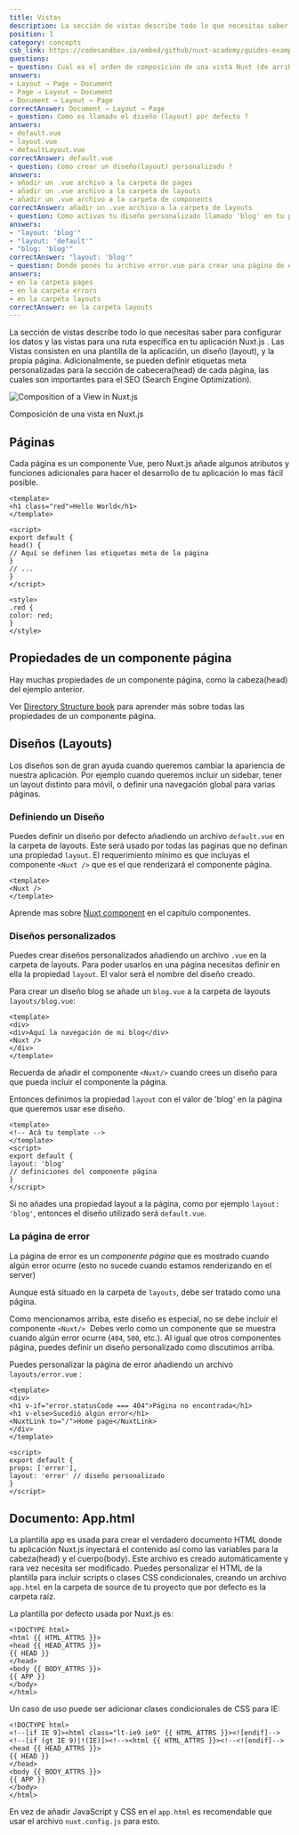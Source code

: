 ```yaml
---
title: Vistas 
description: La sección de vistas describe todo lo que necesitas saber para configurar los datos y las vistas para una ruta específica en tu aplicación Nuxt.js . Las Vistas consisten en una plantilla de la aplicación, un diseño (layout), y la propia página.
position: 1
category: concepts
csb_link: https://codesandbox.io/embed/github/nuxt-academy/guides-examples/tree/master/02_concepts/01_views?fontsize=14&hidenavigation=1&theme=dark
questions:
- question: Cual es el orden de composición de una vista Nuxt (de arriba a abajo) ?
answers:
- Layout → Page → Document
- Page → Layout → Document
- Document → Layout → Page
correctAnswer: Document → Layout → Page
- question: Como es llamado el diseño (layout) por defecto ?
answers:
- default.vue
- layout.vue
- defaultLayout.vue
correctAnswer: default.vue
- question: Como crear un diseño(layout) personalizado ?
answers:
- añadir un .vue archivo a la carpeta de pages 
- añadir un .vue archivo a la carpeta de layouts 
- añadir un .vue archivo a la carpeta de components 
correctAnswer: añadir un .vue archivo a la carpeta de layouts 
- question: Como activas tu diseño personalizado llamado 'blog' en tu página ?
answers:
- "layout: 'blog'"
- "layout: 'default'"
- "blog: 'blog'"
correctAnswer: "layout: 'blog'"
- question: Donde pones tu archivo error.vue para crear una página de error personalizada ?
answers:
- en la carpeta pages 
- en la carpeta errors 
- en la carpeta layouts 
correctAnswer: en la carpeta layouts 
---
```


La sección de vistas describe todo lo que necesitas saber para configurar los datos y las vistas para una ruta específica en tu aplicación Nuxt.js . Las Vistas consisten en una plantilla de la aplicación, un diseño (layout), y la propia página. Adicionalmente, se pueden definir etiquetas meta personalizadas para la sección de cabecera(head) de cada página, las cuales son importantes para el SEO (Search Engine Optimization).

![Composition of a View in Nuxt.js](/guides/views.png)

Composición de una vista en Nuxt.js

## Páginas

Cada página es un componente Vue, pero Nuxt.js añade algunos atributos y funciones adicionales para hacer el desarrollo de tu aplicación lo mas fácil posible.

```html{}[pages/index.vue]
<template>
<h1 class="red">Hello World</h1>
</template>

<script>
export default {
head() {
// Aquí se definen las etiquetas meta de la página
}
// ...
}
</script>

<style>
.red {
color: red;
}
</style>
```

## Propiedades de un componente página

Hay muchas propiedades de un componente página, como la cabeza(head) del ejemplo anterior.

<base-alert type="next">

Ver [Directory Structure book](/guides/directory-structure/nuxt) para aprender más sobre todas las propiedades de un componente página.

</base-alert>

## Diseños (Layouts)

Los diseños son de gran ayuda cuando queremos cambiar la apariencia de nuestra aplicación.
Por ejemplo cuando queremos incluir un sidebar, tener un layout distinto para móvil, o definir una navegación global para varias páginas.

### Definiendo un Diseño 

Puedes definir un diseño por defecto añadiendo un archivo `default.vue` en la carpeta de layouts. Este será usado por todas las paginas que no definan una propiedad `layout`. El requerimiento mínimo es que incluyas el componente `<Nuxt />` que es el que renderizará el componente página.

```html{}[layouts/default.vue]
<template>
<Nuxt />
</template>
```

<base-alert type="next">

Aprende mas sobre [Nuxt component](/guides/features/nuxt-components) en el capítulo componentes.

</base-alert>

### Diseños personalizados 

Puedes crear diseños personalizados añadiendo un archivo `.vue` en la carpeta de layouts.
Para poder usarlos en una página necesitas definir en ella la propiedad `layout`.
El valor será el nombre del diseño creado.

Para crear un diseño blog se añade un `blog.vue` a la carpeta de layouts `layouts/blog.vue`:

```html{}[layouts/blog.vue]
<template>
<div>
<div>Aquí la navegación de mi blog</div>
<Nuxt />
</div>
</template>
```

<base-alert>

Recuerda de añadir el componente `<Nuxt/>` cuando crees un diseño para que pueda incluir el componente la página.

</base-alert>

Entonces definimos la propiedad `layout` con el valor de 'blog' en la página que queremos usar ese diseño.

```html{}[pages/posts.vue]
<template>
<!-- Acá tu template -->
</template>
<script>
export default {
layout: 'blog'
// definiciones del componente página
}
</script>
```

<base-alert type="info">

Si no añades una propiedad layout a la página, como por ejemplo `layout: 'blog'`, entonces el diseño utilizado será `default.vue`.

</base-alert>

<app-modal>
<code-sandbox :src="csb_link"></code-sandbox>
</app-modal>

### La página de error

La página de error es un *componente página* que es mostrado cuando algún error ocurre (esto no sucede cuando estamos renderizando en el server)

<base-alert>

Aunque está situado en la carpeta de `layouts`, debe ser tratado como una página.

</base-alert>

Como mencionamos arriba, este diseño es especial, no se debe incluir el componente `<Nuxt/>` 
Debes verlo como un componente que se muestra cuando algún error ocurre (`404`, `500`, etc.).
Al igual que otros componentes página, puedes definir un diseño personalizado como discutimos arriba.

Puedes personalizar la página de error añadiendo un archivo `layouts/error.vue` :

```html{}[layouts/error.vue]
<template>
<div>
<h1 v-if="error.statusCode === 404">Página no encontrada</h1>
<h1 v-else>Sucedió algún error</h1>
<NuxtLink to="/">Home page</NuxtLink>
</div>
</template>

<script>
export default {
props: ['error'],
layout: 'error' // diseño personalizado
}
</script>
```

## Documento: App.html

La plantilla app es usada para crear el verdadero documento HTML donde tu aplicación Nuxt.js inyectará el contenido así como las variables para la cabeza(head) y el cuerpo(body).
Este archivo es creado automáticamente y rara vez necesita ser modificado. Puedes personalizar 
el HTML de la plantilla para incluir scripts o clases CSS condicionales, creando un archivo `app.html` en la carpeta de source de tu proyecto que por defecto es la carpeta raíz.

La plantilla por defecto usada por Nuxt.js es:

```html{}[app.html]
<!DOCTYPE html>
<html {{ HTML_ATTRS }}>
<head {{ HEAD_ATTRS }}>
{{ HEAD }}
</head>
<body {{ BODY_ATTRS }}>
{{ APP }}
</body>
</html>
```

Un caso de uso puede ser adicionar clases condicionales de CSS para IE:

```html{}[app.html]
<!DOCTYPE html>
<!--[if IE 9]><html class="lt-ie9 ie9" {{ HTML_ATTRS }}><![endif]-->
<!--[if (gt IE 9)|!(IE)]><!--><html {{ HTML_ATTRS }}><!--<![endif]-->
<head {{ HEAD_ATTRS }}>
{{ HEAD }}
</head>
<body {{ BODY_ATTRS }}>
{{ APP }}
</body>
</html>
```

<base-alert type="info">

En vez de añadir JavaScript y CSS en el `app.html` es recomendable que usar el archivo `nuxt.config.js` para esto.

</base-alert>

<quiz :questions="questions"></quiz>

